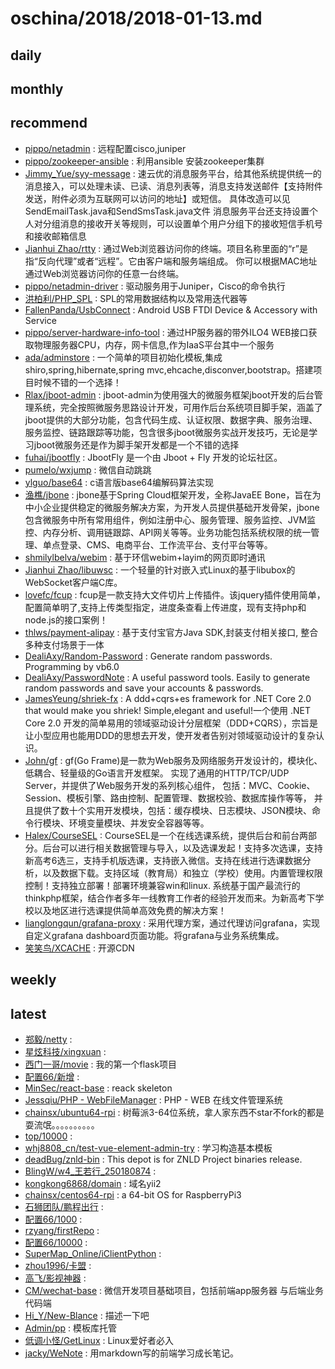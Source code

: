 # oschina/2018/2018-01-13.md



## daily



## monthly



## recommend

- [pippo/netadmin](http://git.oschina.net/pippozq/netadmin) : 远程配置cisco,juniper
- [pippo/zookeeper-ansible](http://git.oschina.net/pippozq/zookeeper-ansible) : 利用ansible 安装zookeeper集群
- [Jimmy_Yue/syy-message](http://git.oschina.net/yuejing/message) : 速云优的消息服务平台，给其他系统提供统一的消息接入，可以处理未读、已读、消息列表等，消息支持发送邮件【支持附件发送，附件必须为互联网可以访问的地址】或短信。 具体改造可以见SendEmailTask.java和SendSmsTask.java文件 消息服务平台还支持设置个人对分组消息的接收开关等规则，可以设置单个用户分组下的接收短信手机号和接收邮箱信息
- [Jianhui Zhao/rtty](http://git.oschina.net/zhaojh329/rtty) : 通过Web浏览器访问你的终端。项目名称里面的“r”是指“反向代理”或者“远程”。它由客户端和服务端组成。 你可以根据MAC地址通过Web浏览器访问你的任意一台终端。
- [pippo/netadmin-driver](http://git.oschina.net/pippozq/netadmin-driver) : 驱动服务用于Juniper，Cisco的命令执行
- [洪柏利/PHP_SPL](http://git.oschina.net/paultest/PHP_SPL) : SPL的常用数据结构以及常用迭代器等
- [FallenPanda/UsbConnect](http://git.oschina.net/595978937/UsbConnect) : Android USB FTDI Device & Accessory with Service
- [pippo/server-hardware-info-tool](http://git.oschina.net/pippozq/server-hardware-info-tool) : 通过HP服务器的带外ILO4 WEB接口获取物理服务器CPU，内存，网卡信息,作为IaaS平台其中一个服务
- [ada/adminstore](http://git.oschina.net/cng1985/adminstore) : 一个简单的项目初始化模板,集成shiro,spring,hibernate,spring mvc,ehcache,disconver,bootstrap。搭建项目时候不错的一个选择！
- [Rlax/jboot-admin](http://git.oschina.net/rlaxuc/jboot-admin) : jboot-admin为使用强大的微服务框架jboot开发的后台管理系统，完全按照微服务思路设计开发，可用作后台系统项目脚手架，涵盖了jboot提供的大部分功能，包含代码生成、认证权限、数据字典、服务治理、服务监控、链路跟踪等功能，包含很多jboot微服务实战开发技巧，无论是学习jboot微服务还是作为脚手架开发都是一个不错的选择
- [fuhai/jbootfly](http://git.oschina.net/fuhai/jbootfly) : JbootFly 是一个由 Jboot + Fly 开发的论坛社区。
- [pumelo/wxjump](http://git.oschina.net/fju/wxjump) : 微信自动跳跳
- [ylguo/base64](http://git.oschina.net/ylguo/base64) : c语言版base64编解码算法实现
- [渔樵/jbone](http://git.oschina.net/majunwei2017/jbone) : jbone基于Spring Cloud框架开发，全称JavaEE Bone，旨在为中小企业提供稳定的微服务解决方案，为开发人员提供基础开发骨架，jbone包含微服务中所有常用组件，例如注册中心、服务管理、服务监控、JVM监控、内存分析、调用链跟踪、API网关等等。业务功能包括系统权限的统一管理、单点登录、CMS、电商平台、工作流平台、支付平台等等。
- [shmilylbelva/webim](http://git.oschina.net/shmilylbelva/layim) : 基于环信webim+layim的网页即时通讯
- [Jianhui Zhao/libuwsc](http://git.oschina.net/zhaojh329/libuwsc) : 一个轻量的针对嵌入式Linux的基于libubox的WebSocket客户端C库。
- [lovefc/fcup](http://git.oschina.net/lovefc/fcup) : fcup是一款支持大文件切片上传插件。该jquery插件使用简单，配置简单明了,支持上传类型指定，进度条查看上传进度，现有支持php和node.js的接口案例！
- [thlws/payment-alipay](http://git.oschina.net/thlws/payment-alipay) : 基于支付宝官方Java SDK,封装支付相关接口, 整合多种支付场景于一体
- [DealiAxy/Random-Password](http://git.oschina.net/deali/Random-Password) : Generate random passwords. Programming by vb6.0
- [DealiAxy/PasswordNote](http://git.oschina.net/deali/PasswordNote) : A useful password tools. Easily to generate random passwords and save your accounts & passwords.
- [JamesYeung/shriek-fx](http://git.oschina.net/JamesYeung/shriek-fx) : ️A ddd+cqrs+es framework for .NET Core 2.0 that would make you shriek! Simple,elegant and useful!一个使用 .NET Core 2.0 开发的简单易用的领域驱动设计分层框架（DDD+CQRS），宗旨是让小型应用也能用DDD的思想去开发，使开发者告别对领域驱动设计的复杂认识。
- [John/gf](http://git.oschina.net/johng/gf) : gf(Go Frame)是一款为Web服务及网络服务开发设计的，模块化、低耦合、轻量级的Go语言开发框架。 实现了通用的HTTP/TCP/UDP Server，并提供了Web服务开发的系列核心组件， 包括：MVC、Cookie、Session、模板引擎、路由控制、配置管理、数据校验、数据库操作等等， 并且提供了数十个实用开发模块，包括：缓存模块、日志模块、JSON模块、命令行模块、环境变量模块、并发安全容器等等。
- [Halex/CourseSEL](http://git.oschina.net/halex/CourseSEL) : CourseSEL是一个在线选课系统，提供后台和前台两部分。后台可以进行相关数据管理与导入，以及选课发起！支持多次选课，支持新高考6选三，支持手机版选课，支持嵌入微信。支持在线进行选课数据分析，以及数据下载。支持区域（教育局）和独立（学校）使用。内置管理权限控制！支持独立部署！部署环境兼容win和linux. 系统基于国产最流行的thinkphp框架，结合作者多年一线教育工作者的经验开发而来。为新高考下学校以及地区进行选课提供简单高效免费的解决方案！
- [lianglongqun/grafana-proxy](http://git.oschina.net/jscode/grafana-proxy) : 采用代理方案，通过代理访问grafana，实现自定义grafana dashboard页面功能。将grafana与业务系统集成。
- [笑笑鸟/XCACHE](http://git.oschina.net/hansoul/XCACHE) : 开源CDN


## weekly



## latest

- [郑毅/netty](http://git.oschina.net/zhengyiLove/netty) : 
- [星炫科技/xingxuan](http://git.oschina.net/xingxuankeji/xingxuan) : 
- [西门一哥/movie](http://git.oschina.net/lrok/movie) : 我的第一个flask项目
- [配置66/新增](http://git.oschina.net/PeiZhi66/XinZeng) : 
- [MinSec/react-base](http://git.oschina.net/minsec/react-base) : reack skeleton
- [Jessqiu/PHP - WebFileManager](http://git.oschina.net/JessQiu/WebFileManager) : PHP - WEB 在线文件管理系统
- [chainsx/ubuntu64-rpi](http://git.oschina.net/chainsx/ubuntu64-rpi) : 树莓派3-64位系统，拿人家东西不star不fork的都是耍流氓。。。。。。。。。。
- [top/10000](http://git.oschina.net/yuro07/10000) : 
- [whj8808_cn/test-vue-element-admin-try](http://git.oschina.net/whj8808cn/test-vue-element-admin-try) : 学习构造基本模板
- [deadBug/znld-bin](http://git.oschina.net/deadbug2017/znld-bin) : This depot is for ZNLD Project binaries release.
- [BlingW/w4_王若行_250180874](http://git.oschina.net/BlingW/w4_WangRuoXing_250180874) : 
- [kongkong6868/domain](http://git.oschina.net/kongknog6868/domain) : 域名yii2
- [chainsx/centos64-rpi](http://git.oschina.net/chainsx/centos64-rpi) : a 64-bit OS for RaspberryPi3
- [石狮团队/鹏程出行](http://git.oschina.net/ShiShiTeam/PengChengChuXing) : 
- [配置66/1000](http://git.oschina.net/PeiZhi66/1000) : 
- [rzyang/firstRepo](http://git.oschina.net/rzyang/firstRepo) : 
- [配置66/10000](http://git.oschina.net/PeiZhi66/10000) : 
- [SuperMap_Online/iClientPython](http://git.oschina.net/isupermap/iClientPython) : 
- [zhou1996/卡盟](http://git.oschina.net/zhou1996/KaMeng) : 
- [高飞/影视神器](http://git.oschina.net/gaofei1159/YingShiShenQi) : 
- [CM/wechat-base](http://git.oschina.net/cm_git/wechat-base) : 微信开发项目基础项目，包括前端app服务器 与后端业务代码端
- [Hi_Y/New-Blance](http://git.oschina.net/Hi_Y/New-Blance) : 描述一下吧
- [Admin/pp](http://git.oschina.net/datll_admin/pp) : 模板库托管
- [低调小怪/GetLinux](http://git.oschina.net/lsxh/GetLinux) : Linux爱好者必入
- [jacky/WeNote](http://git.oschina.net/wsz7777/WeNote) : 用markdown写的前端学习成长笔记。